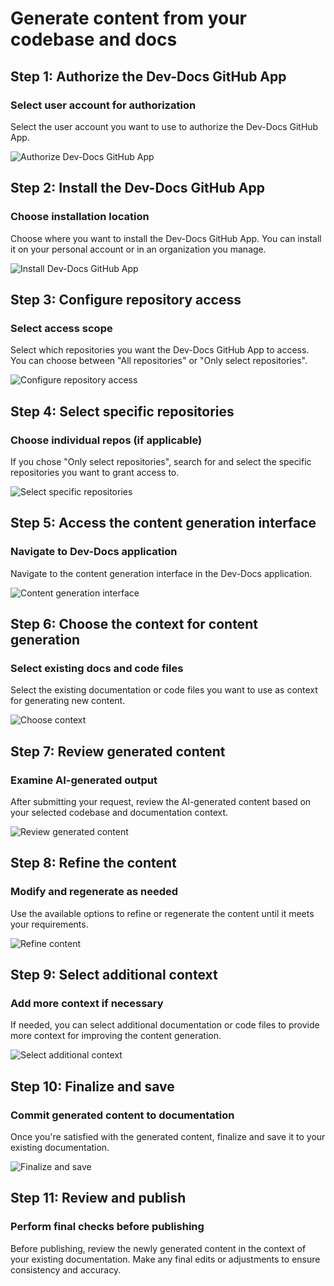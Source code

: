 # Generate content from your codebase and docs

## Step 1: Authorize the Dev-Docs GitHub App
### Select user account for authorization

Select the user account you want to use to authorize the Dev-Docs GitHub App.

![Authorize Dev-Docs GitHub App](/img/generate_content_from_your_codebase_and_docs/step_3.png)

## Step 2: Install the Dev-Docs GitHub App 
### Choose installation location

Choose where you want to install the Dev-Docs GitHub App. You can install it on your personal account or in an organization you manage.

![Install Dev-Docs GitHub App](/img/generate_content_from_your_codebase_and_docs/step_4.png)

## Step 3: Configure repository access
### Select access scope

Select which repositories you want the Dev-Docs GitHub App to access. You can choose between "All repositories" or "Only select repositories".

![Configure repository access](/img/generate_content_from_your_codebase_and_docs/step_5.png)

## Step 4: Select specific repositories
### Choose individual repos (if applicable) 

If you chose "Only select repositories", search for and select the specific repositories you want to grant access to.

![Select specific repositories](/img/generate_content_from_your_codebase_and_docs/step_6.png)

## Step 5: Access the content generation interface
### Navigate to Dev-Docs application

Navigate to the content generation interface in the Dev-Docs application.

![Content generation interface](/img/generate_content_from_your_codebase_and_docs/step_7.png)

## Step 6: Choose the context for content generation  
### Select existing docs and code files

Select the existing documentation or code files you want to use as context for generating new content.

![Choose context](/img/generate_content_from_your_codebase_and_docs/step_9.png)

## Step 7: Review generated content
### Examine AI-generated output

After submitting your request, review the AI-generated content based on your selected codebase and documentation context.

![Review generated content](/img/generate_content_from_your_codebase_and_docs/step_12.png)

## Step 8: Refine the content
### Modify and regenerate as needed

Use the available options to refine or regenerate the content until it meets your requirements.

![Refine content](/img/generate_content_from_your_codebase_and_docs/step_13.png)

## Step 9: Select additional context
### Add more context if necessary

If needed, you can select additional documentation or code files to provide more context for improving the content generation.

![Select additional context](/img/generate_content_from_your_codebase_and_docs/step_16.png)

## Step 10: Finalize and save
### Commit generated content to documentation

Once you're satisfied with the generated content, finalize and save it to your existing documentation.

![Finalize and save](/img/generate_content_from_your_codebase_and_docs/step_17.png)

## Step 11: Review and publish
### Perform final checks before publishing

Before publishing, review the newly generated content in the context of your existing documentation. Make any final edits or adjustments to ensure consistency and accuracy.